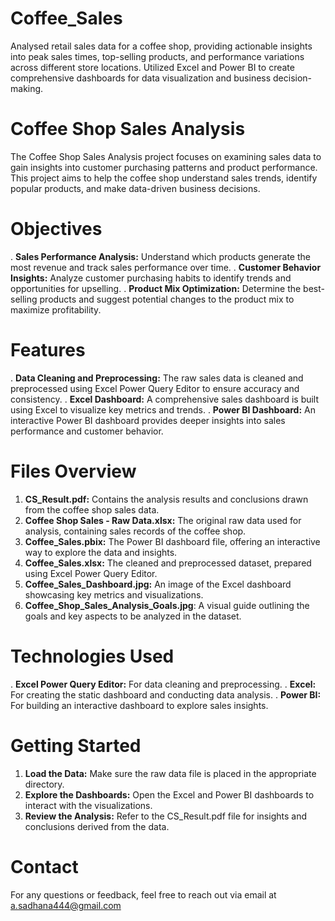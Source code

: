 # Coffee_Sales
Analysed retail sales data for a coffee shop, providing actionable insights into peak sales times, top-selling products, and performance variations across different store locations. Utilized Excel and Power BI to create comprehensive dashboards for data visualization and business decision-making.
# Coffee Shop Sales Analysis
The Coffee Shop Sales Analysis project focuses on examining sales data to gain insights into customer purchasing patterns and product performance. This project aims to help the coffee shop understand sales trends, identify popular products, and make data-driven business decisions.
# Objectives
. **Sales Performance Analysis:** Understand which products generate the most revenue and track sales performance over time.
. **Customer Behavior Insights:** Analyze customer purchasing habits to identify trends and opportunities for upselling.
. **Product Mix Optimization:** Determine the best-selling products and suggest potential changes to the product mix to maximize profitability.
# Features
. **Data Cleaning and Preprocessing:** The raw sales data is cleaned and preprocessed using Excel Power Query Editor to ensure accuracy and consistency.
. **Excel Dashboard:** A comprehensive sales dashboard is built using Excel to visualize key metrics and trends.
. **Power BI Dashboard:** An interactive Power BI dashboard provides deeper insights into sales performance and customer behavior.
# Files Overview
1. **CS_Result.pdf:** Contains the analysis results and conclusions drawn from the coffee shop sales data.
2. **Coffee Shop Sales - Raw Data.xlsx:** The original raw data used for analysis, containing sales records of the coffee shop.
3. **Coffee_Sales.pbix:** The Power BI dashboard file, offering an interactive way to explore the data and insights.
4. **Coffee_Sales.xlsx:** The cleaned and preprocessed dataset, prepared using Excel Power Query Editor.
5. **Coffee_Sales_Dashboard.jpg:** An image of the Excel dashboard showcasing key metrics and visualizations.
6. **Coffee_Shop_Sales_Analysis_Goals.jpg**: A visual guide outlining the goals and key aspects to be analyzed in the dataset.
# Technologies Used
. **Excel Power Query Editor:** For data cleaning and preprocessing.
. **Excel:** For creating the static dashboard and conducting data analysis.
. **Power BI:** For building an interactive dashboard to explore sales insights.
# Getting Started
1. **Load the Data:** Make sure the raw data file is placed in the appropriate directory.
2. **Explore the Dashboards:** Open the Excel and Power BI dashboards to interact with the visualizations.
3. **Review the Analysis:** Refer to the CS_Result.pdf file for insights and conclusions derived from the data.
# Contact
For any questions or feedback, feel free to reach out via email at a.sadhana444@gmail.com
